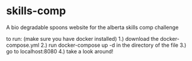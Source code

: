 # skills-comp

A bio degradable spoons website for the alberta skills comp challenge

to run: (make sure you have docker installed)
1.) download the docker-compose.yml
2.) run docker-compose up -d in the directory of the file
3.) go to localhost:8080
4.) take a look around!
